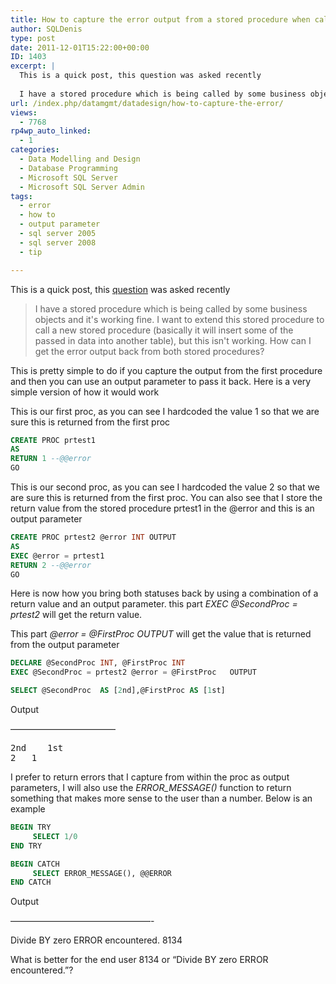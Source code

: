 ```yaml
---
title: How to capture the error output from a stored procedure when calling another stored procedure in SQL Server?
author: SQLDenis
type: post
date: 2011-12-01T15:22:00+00:00
ID: 1403
excerpt: |
  This is a quick post, this question was asked recently
  
  I have a stored procedure which is being called by some business objects and it's working fine. I want to extend this stored procedure to call a new stored procedure (basically it will insert som&hellip;
url: /index.php/datamgmt/datadesign/how-to-capture-the-error/
views:
  - 7768
rp4wp_auto_linked:
  - 1
categories:
  - Data Modelling and Design
  - Database Programming
  - Microsoft SQL Server
  - Microsoft SQL Server Admin
tags:
  - error
  - how to
  - output parameter
  - sql server 2005
  - sql server 2008
  - tip

---
```

This is a quick post, this [question][1] was asked recently

> I have a stored procedure which is being called by some business objects and it's working fine. I want to extend this stored procedure to call a new stored procedure (basically it will insert some of the passed in data into another table), but this isn't working. How can I get the error output back from both stored procedures?

This is pretty simple to do if you capture the output from the first procedure and then you can use an output parameter to pass it back. Here is a very simple version of how it would work

This is our first proc, as you can see I hardcoded the value 1 so that we are sure this is returned from the first proc

```sql
CREATE PROC prtest1
AS
RETURN 1 --@@error
GO
```

This is our second proc, as you can see I hardcoded the value 2 so that we are sure this is returned from the first proc. You can also see that I store the return value from the stored procedure prtest1 in the @error and this is an output parameter

```sql
CREATE PROC prtest2 @error INT OUTPUT
AS
EXEC @error = prtest1
RETURN 2 --@@error
GO
```
Here is now how you bring both statuses back by using a combination of a return value and an output parameter. this part _EXEC @SecondProc = prtest2_ will get the return value. 

This part _@error = @FirstProc OUTPUT_ will get the value that is returned from the output parameter

```sql
DECLARE @SecondProc INT, @FirstProc INT
EXEC @SecondProc = prtest2 @error = @FirstProc   OUTPUT

SELECT @SecondProc  AS [2nd],@FirstProc AS [1st]
```

Output
  
————————————

<pre>2nd	1st
2	1	</pre>

I prefer to return errors that I capture from within the proc as output parameters, I will also use the _ERROR_MESSAGE()_ function to return something that makes more sense to the user than a number. Below is an example

```sql
BEGIN TRY
     SELECT 1/0
END TRY

BEGIN CATCH
     SELECT ERROR_MESSAGE(), @@ERROR
END CATCH
```

Output
  
————————————————-
  
Divide BY zero ERROR encountered. 8134

What is better for the end user 8134 or “Divide BY zero ERROR encountered.”?

 [1]: http://stackoverflow.com/questions/8171359/capture-the-error-output-from-a-stored-procedure-when-calling-another-stored-pro/8171572#8171572